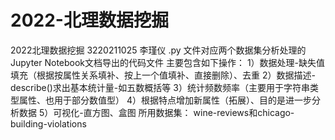 # 2022-北理数据挖掘
2022北理数据挖掘
3220211025 李瑾仪
.py 文件对应两个数据集分析处理的Jupyter Notebook文档导出的代码文件
主要包含如下操作： 1）数据处理-缺失值填充（根据按属性关系填补、按上一个值填补、直接删除）、去重 2）数据描述-describe()求出基本统计量-如五数概括等 3）统计频数频率（主要用于字符串类型属性、也用于部分数值型） 4）根据特点增加新属性（拓展）、目的是进一步分析数据 5）可视化-直方图、盒图
所用数据集： wine-reviews和chicago-building-violations
